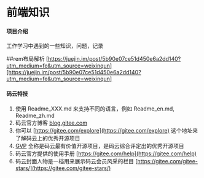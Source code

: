 # 前端知识

#### 项目介绍
工作学习中遇到的一些知识，问题，记录

##rem布局解析
[https://juejin.im/post/5b90e07ce51d450e6a2dd140?utm_medium=fe&utm_source=weixinqun][https://juejin.im/post/5b90e07ce51d450e6a2dd140?utm_medium=fe&utm_source=weixinqun]


#### 码云特技

1. 使用 Readme\_XXX.md 来支持不同的语言，例如 Readme\_en.md, Readme\_zh.md
2. 码云官方博客 [blog.gitee.com](https://blog.gitee.com)
3. 你可以 [https://gitee.com/explore](https://gitee.com/explore) 这个地址来了解码云上的优秀开源项目
4. [GVP](https://gitee.com/gvp) 全称是码云最有价值开源项目，是码云综合评定出的优秀开源项目
5. 码云官方提供的使用手册 [https://gitee.com/help](https://gitee.com/help)
6. 码云封面人物是一档用来展示码云会员风采的栏目 [https://gitee.com/gitee-stars/](https://gitee.com/gitee-stars/)